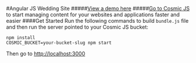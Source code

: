 #Angular JS Wedding Site
#####[View a demo here](http://tonyspiro.com/dev/cosmicjs-examples/angular/wedding-website/)
#####[Go to Cosmic JS](https://cosmicjs.com/) to start managing content for your websites and applications faster and easier
####Get Started
Run the following commands to build `bundle.js` file and then run the server pointed to your Cosmic JS bucket:
```
npm install
COSMIC_BUCKET=your-bucket-slug npm start
```
Then go to [http://localhost:3000](http://localhost:3000)
